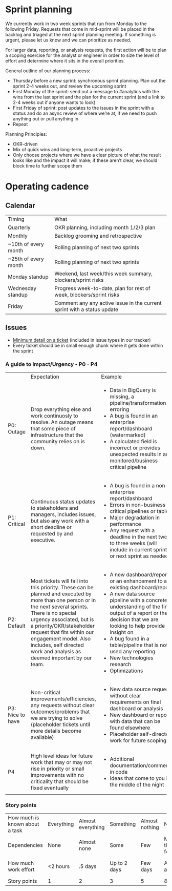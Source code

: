 
# **Sprint planning**

We currently work in two week sprints that run from Monday to the following Friday. Requests that come in mid-sprint will be placed in the backlog and triaged at the next sprint planning meeting. If something is urgent, please let us know and we can prioritize as needed.

For larger data, reporting, or analysis requests, the first action will be to plan a scoping exercise for the analyst or engineer in order to size the level of effort and determine where it sits in the overall priorities.

General outline of our planning process:

- Thursday before a new sprint: synchronous sprint planning. Plan out the sprint 2-4 weeks out, and review the upcoming sprint
- First Monday of the sprint: send out a message to #analytics with the wins from the last sprint and the plan for the current sprint (and a link to 2-4 weeks out if anyone wants to look)
- First Friday of sprint: post updates to the issues in the sprint with a status and do an async review of where we’re at, if we need to push anything out or pull anything in
- Repeat

Planning Principles:

- OKR-driven
- Mix of quick wins and long-term, proactive projects
- Only choose projects where we have a clear picture of what the result looks like and the impact it will make; if these aren’t clear, we should block time to further scope them

#  **Operating cadence**

## Calendar

<table>
  <tr>
   <td>Timing
   </td>
   <td>What
   </td>
  </tr>
  <tr>
   <td>Quarterly
   </td>
   <td>OKR planning, including month 1/2/3 plan
   </td>
  </tr>
  <tr>
   <td>Monthly
   </td>
   <td>Backlog grooming and retrospective
   </td>
  </tr>
  <tr>
   <td>~10th of every month
   </td>
   <td>Rolling planning of next two sprints
   </td>
  </tr>
  <tr>
   <td>~25th of every month
   </td>
   <td>Rolling planning of next two sprints
   </td>
  </tr>
  <tr>
   <td>Monday standup
   </td>
   <td>Weekend, last week/this week summary, blockers/sprint risks
   </td>
  </tr>
  <tr>
   <td>Wednesday standup
   </td>
   <td>Progress week-to-date, plan for rest of week, blockers/sprint risks
   </td>
  </tr>
  <tr>
   <td>Friday
   </td>
   <td>Comment any any active issue in the current sprint with a status update
   </td>
  </tr>
</table>

## Issues

- [Minimum detail on a ticket](https://github.com/sourcegraph/analytics/issues/new?assignees=&labels=&template=internal.md&title=) (included in issue types in our tracker)
- Every ticket should be in small enough chunk where it gets done within the sprint

### A guide to Impact/Urgency - P0 - P4

<table>
  <tr>
   <td>
   </td>
   <td>Expectation
   </td>
   <td>Example
   </td>
  </tr>
  <tr>
   <td>P0: Outage
   </td>
   <td>Drop everything else and work continuosly to resolve.  An outage means that some piece of infrastructure that the community relies on is down.
   </td>
   <td>
<ul>

<li>Data in BigQuery is missing, a pipeline/transformation is erroring

<li>A bug is found in an enterprise report/dashboard (watermarked)

<li>A calculated field is incorrect or provides unexpected results in any monitored/business critical pipeline
</li>
</ul>
   </td>
  </tr>
  <tr>
   <td>P1: Critical
   </td>
   <td>Continuous status updates to stakeholders and managers, includes issues, but also any work with a short deadline or requested by and executive.
   </td>
   <td>
<ul>

<li>A bug is found in a non-enterprise report/dashboard

<li>Errors in non-business critical pipelines or tables

<li>Major degradation in performance

<li>Any request with a deadline in the next two to three weeks (will include in current sprint or next sprint as needed)
</li>
</ul>
   </td>
  </tr>
  <tr>
   <td>P2: Default
   </td>
   <td>Most tickets will fall into this priority.  These can be planned and executed by more than one person or in the next several sprints.  There is no special urgency associated, but is a priority/OKR/stakeholder request that fits within our engagement model.  Also includes, self directed work and analysis as deemed important by our team.
   </td>
   <td>
<ul>

<li>A new dashboard/report or an enhancement to an existing dashboard/report

<li>A new data source pipeline with a concrete understanding of the final output of a report or the decision that we are looking to help provide insight on

<li>A bug found in a table/pipeline that is not used any reporting

<li>New technologies research

<li>Optimizations
</li>
</ul>
   </td>
  </tr>
  <tr>
   <td>P3: Nice to have
   </td>
   <td>Non-critical improvements/efficiencies, any requests without clear outcomes/problems that we are trying to solve (placeholder tickets until more details become available)
   </td>
   <td>
<ul>

<li>New data source request without clear requirements on final dashboard or analysis

<li>New dashboard or report with data that can be found elsewhere

<li>Placeholder self-directed work for future scoping
</li>
</ul>
   </td>
  </tr>
  <tr>
   <td>P4
   </td>
   <td>High level ideas for future work that may or may not rise in priority or small improvements with no criticality that should be fixed eventually
   </td>
   <td>
<ul>

<li>Additional documentation/comments in code

<li>Ideas that come to you in the middle of the night
</li>
</ul>
   </td>
  </tr>
</table>

### Story points

<table>
  <tr>
   <td>How much is known about a task
   </td>
   <td>Everything
   </td>
   <td>Almost everything
   </td>
   <td>Something
   </td>
   <td>Almost nothing
   </td>
   <td>Nothing
   </td>
   <td>Nothing
   </td>
  </tr>
  <tr>
   <td>Dependencies
   </td>
   <td>None
   </td>
   <td>Almost none
   </td>
   <td>Some
   </td>
   <td>Few
   </td>
   <td>More than few
   </td>
   <td>Unknown
   </td>
  </tr>
  <tr>
   <td>How much work effort
   </td>
   <td>&lt;2 hours
   </td>
   <td>.5 days
   </td>
   <td>Up to 2 days
   </td>
   <td>Few days
   </td>
   <td>Around a week
   </td>
   <td>More than a week
   </td>
  </tr>
  <tr>
   <td>Story points
   </td>
   <td>1
   </td>
   <td>2
   </td>
   <td>3
   </td>
   <td>5
   </td>
   <td>8
   </td>
   <td>13
   </td>
  </tr>
</table>

